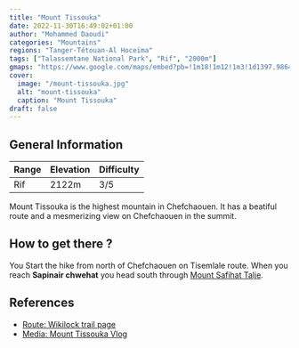 ```yaml
---
title: "Mount Tissouka"
date: 2022-11-30T16:49:02+01:00
author: "Mohammed Daoudi"
categories: "Mountains"
regions: "Tanger-Tétouan-Al Hoceïma"
tags: ["Talassemtane National Park", "Rif", "2000m"]
gmaps: "https://www.google.com/maps/embed?pb=!1m18!1m12!1m3!1d1397.9864940872524!2d-5.218044491692672!3d35.16120679781267!2m3!1f0!2f0!3f0!3m2!1i1024!2i768!4f13.1!3m3!1m2!1s0xd0b289a618b6cd5%3A0x4c7d21f8f33558be!2sJebel%20Tisouka!5e1!3m2!1sen!2sma!4v1669823630855!5m2!1sen!2sma"
cover:
  image: "/mount-tissouka.jpg"
  alt: "mount-tissouka"
  caption: "Mount Tissouka"
draft: false
---
```


## General Information

| Range | Elevation | Difficulty |
| --- | --- | --- |
| Rif | 2122m | 3/5 |

Mount Tissouka is the highest mountain in Chefchaouen. It has a beatiful route and a mesmerizing view on Chefchaouen in the summit.

## How to get there ?
You Start the hike from north of Chefchaouen on Tisemlale route. When you reach **Sapinair chwehat** you head south through [Mount Safihat Talje](/locations/mount-safihat-talje).

## References
- [Route: Wikilock trail page](https://www.wikiloc.com/hiking-trails/mont-de-tissouka-2122m-47328719)
- [Media: Mount Tissouka Vlog](https://www.youtube.com/watch?v=qiVSdXA38PE)
